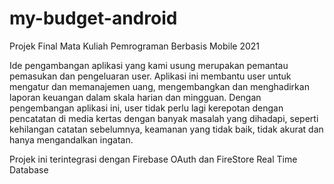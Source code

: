 # my-budget-android
Projek Final Mata Kuliah Pemrograman Berbasis Mobile 2021

Ide pengambangan aplikasi yang kami usung merupakan pemantau pemasukan dan pengeluaran user. Aplikasi ini membantu user untuk mengatur dan memanajemen uang, mengembangkan dan menghadirkan laporan keuangan dalam skala harian dan mingguan. Dengan pengembangan aplikasi ini, user tidak perlu lagi kerepotan dengan pencatatan di media kertas dengan banyak masalah yang dihadapi, seperti kehilangan catatan sebelumnya, keamanan yang tidak baik, tidak akurat dan hanya mengandalkan ingatan.

Projek ini terintegrasi dengan Firebase OAuth dan FireStore Real Time Database
